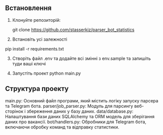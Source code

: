 ## Встановлення

1. Клонуйте репозиторій:

   git clone https://github.com/stasserkiz/parser_bot_statistics

2. Встановіть усі залежності 

pip install -r requirements.txt

3. Створіть файл .env та додайте всі змінні з env.sample та запишіть туди ваші ключі 

4.  Запустіть проект 
python main.py


## Структура проекту 

main.py: Основний файл програми, який містить логіку запуску парсера та Telegram бота.
parser/job_parser.py: Модуль для парсингу веб-сторінок і збереження даних у базу даних.
data/database.py: Налаштування бази даних SQLAlchemy та ORM модель для зберігання даних про вакансії.
bot/handlers.py: Обробники для Telegram бота, включаючи обробку команд та відправку статистики.